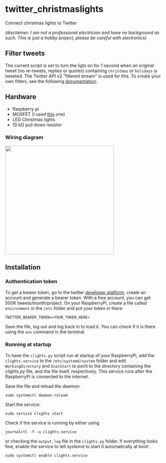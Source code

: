# twitter_christmaslights
Connect christmas lights to Twitter

*(disclaimer: I am not a professional electrician and have no background as such. This is just a hobby project, please be careful with electronics)*

## Filter tweets
The current script is set to turn the ligts on for 1 second when an original tweet (no re-tweets, replies or quotes) containing `christmas` or `holidays` is tweeted. The Twitter API v2 "filtered stream" is used for this. To create your own filters, see the following [documentation](https://developer.twitter.com/en/docs/twitter-api/tweets/filtered-stream/integrate/build-a-rule).

## Hardware
- Raspberry pi
- MOSFET (I used [this](https://nl.aliexpress.com/item/32328363970.html) one)
- LED Christmas lights
- 10 kΩ pull down resistor

### Wiring diagram
<img src=https://user-images.githubusercontent.com/105346709/201608458-3d2f7a85-f807-47a7-acec-53aba00d8855.png width="350">

## Installation
### Authentication token
To get a bearer token, go to the twitter [developer platform](https://developer.twitter.com), create an account and generate a bearer token. With a free account, you can get 500K tweets/month/project. On your RaspberryPi, create a file called `environment` in the `/etc` folder and put your token in there:
```
TWITTER_BEARER_TOKEN=<YOUR_TOKEN_HERE>
```  
Save the file, log out and log back in to load it. You can check if it is there using the `env` command in the terminal.

### Running at startup
To have the `clights.py` script run at startup of your RaspberryPi, add the `clights.service` to the `/etc/systemd/system` folder and edit `WorkingDirectory` and `ExecStart` to point to the directory containing the clights.py file, and the file itself, respectively. This service runs after the RaspberryPi is connected to the internet.

Save the file and reload the daemon:
```
sudo systemctl daemon-reload
```

Start the service:
```
sudo service clights start
```

Check if the service is running by either using 
```
journalctl -f -u clights.service
``` 
or checking the `output.log` file in the `clights.py` folder.
If everything looks fine, enable the service to tell systemd to start it automatically at boot:
```
sudo systemctl enable clights.service
```
